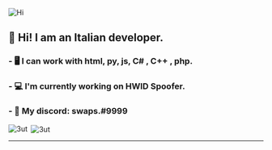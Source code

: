 ![Hi](https://thumbs.gfycat.com/EthicalObedientCirriped-size_restricted.gif)
## 👋 Hi! I am an Italian developer.
### - 🖥️ I can work with html, py, js, C# , C++ , php.
### - 💻 I'm currently working on  HWID Spoofer.
### - 💎 My discord: swaps.#9999

<p><img align="left" src="https://github-readme-stats.vercel.app/api/top-langs/?username=3ut&layout=compact" alt="3ut" /></p>

<p>&nbsp;<img align="center" src="https://github-readme-stats.vercel.app/api?username=3ut&show_icons=true" alt="3ut" /></p>


---

<br />

